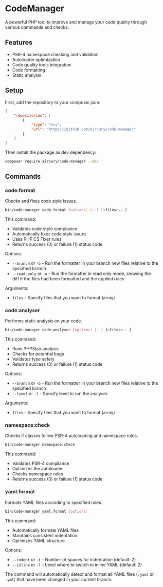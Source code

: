 # CodeManager

A powerful PHP tool to improve and manage your code quality through various commands and checks.

## Features

- PSR-4 namespace checking and validation
- Autoloader optimization
- Code quality tools integration
- Code formatting
- Static analysis

## Setup

First, add the repository to your composer.json:

```json
{
    "repositories": [
        {
            "type": "vcs",
            "url": "https://github.com/aircury/code-manager"
        }
    ]
}
```

Then install the package as dev dependency:

```bash
composer require aircury/code-manager --dev
```

## Commands

### code:format

Checks and fixes code style issues.

```bash
bin/code-manager code:format [options] [--] [<files>...]
```

This command:
- Validates code style compliance
- Automatically fixes code style issues
- Uses PHP CS Fixer rules
- Returns success (0) or failure (1) status code

Options:
- `--branch` or `-b` - Run the formatter in your branch new files relative to the specified branch
- `--read-only` or `-o` - Run the formatter in read only mode, showing the diff if the files had been formatted and the applied rules

Arguments:
- `files` - Specify files that you want to format (array)

### code:analyser

Performs static analysis on your code.

```bash
bin/code-manager code:analyser [options] [--] [<files>...]
```

This command:
- Runs PHPStan analysis
- Checks for potential bugs
- Validates type safety
- Returns success (0) or failure (1) status code

Options:
- `--branch` or `-b` - Run the formatter in your branch new files relative to the specified branch
- `--level` or `-l` - Specify level to run the analyser

Arguments:
- `files` - Specify files that you want to format (array)

### namespace:check

Checks if classes follow PSR-4 autoloading and namespace rules.

```bash
bin/code-manager namespace:check
```

This command:
- Validates PSR-4 compliance
- Optimizes the autoloader
- Checks namespace rules
- Returns success (0) or failure (1) status code

### yaml:format

Formats YAML files according to specified rules.

```bash
bin/code-manager yaml:format [options]
```

This command:
- Automatically formats YAML files
- Maintains consistent indentation
- Optimizes YAML structure

Options:
- `--indent` or `-i` - Number of spaces for indentation (default: 2)
- `--inline` or `-l` - Level where to switch to inline YAML (default: 2)

The command will automatically detect and format all YAML files (`.yaml` or `.yml`) that have been changed in your current branch.
